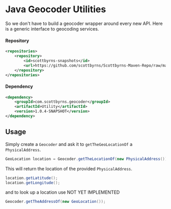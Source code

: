 Java Geocoder Utilities
====================
So we don't have to build a geocoder wrapper around every new API. Here is a generic interface to geocoding services.

#### Repository
```xml
<repositories>
    <repository>
        <id>scottbyrns-snapshots</id>
        <url>https://github.com/scottbyrns/Scottbyrns-Maven-Repo/raw/master/snapshots</url>
    </repository>
</repositories>
```

#### Dependency
```xml
<dependency>
    <groupId>com.scottbyrns.geocoder</groupId>
    <artifactId>Utility</artifactId>
    <version>1.0.4-SNAPSHOT</version>
</dependency>
```

Usage
-----
Simply create a <code>Geocoder</code> and ask it to <code>getTheGeoLocationOf</code> a <code>PhysicalAddress</code>.

```java
GeoLocation location = Geocoder.getTheLocationOf(new PhysicalAddress());
```

This will return the location of the provided <code>PhysicalAddress</code>.

```java
location.getLatitude();
location.getLongitude();
```

and to look up a location use
NOT YET IMPLEMENTED

```java
Geocoder.getTheAddressOf(new GeoLocation());
```
